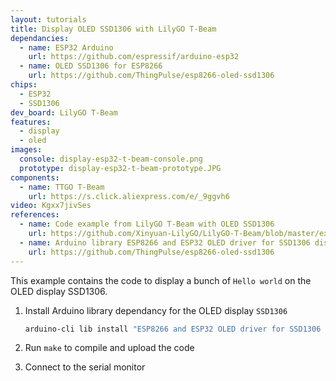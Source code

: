 ```yaml
---
layout: tutorials
title: Display OLED SSD1306 with LilyGO T-Beam
dependancies:
  - name: ESP32 Arduino
    url: https://github.com/espressif/arduino-esp32
  - name: OLED SSD1306 for ESP8266
    url: https://github.com/ThingPulse/esp8266-oled-ssd1306
chips:
  - ESP32
  - SSD1306
dev_board: LilyGO T-Beam
features:
  - display
  - oled
images:
  console: display-esp32-t-beam-console.png
  prototype: display-esp32-t-beam-prototype.JPG
components:
  - name: TTGO T-Beam
    url: https://s.click.aliexpress.com/e/_9ggvh6
video: Kgxx7jivSes
references:
  - name: Code example from LilyGO T-Beam with OLED SSD1306
    url: https://github.com/Xinyuan-LilyGO/LilyGO-T-Beam/blob/master/examples/OLED/SSD1306SimpleDemo/SSD1306SimpleDemo.ino
  - name: Arduino library ESP8266 and ESP32 OLED driver for SSD1306 displays
    url: https://github.com/ThingPulse/esp8266-oled-ssd1306
---
```


This example contains the code to display a bunch of `Hello world` on the OLED display SSD1306.

1. Install Arduino library dependancy for the OLED display `SSD1306`

    ```sh
    arduino-cli lib install "ESP8266 and ESP32 OLED driver for SSD1306 displays"
    ```
1. Run `make` to compile and upload the code
1. Connect to the serial monitor
